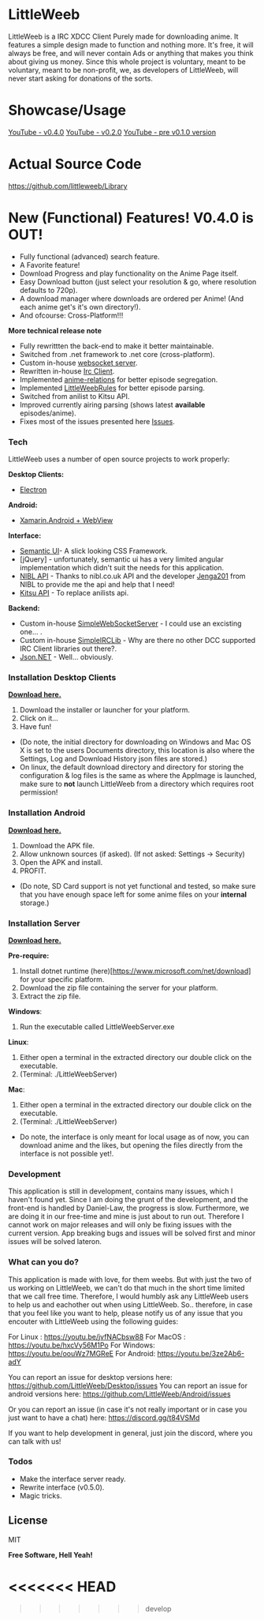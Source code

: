 # LittleWeeb

LittleWeeb is a IRC XDCC Client Purely made for downloading anime. It features a simple design made to function and nothing more. It's free, it will always be free, and will never contain Ads or anything that makes you think about giving us money. Since this whole project is voluntary, meant to be voluntary, meant to be non-profit, we, as developers of LittleWeeb, will never start asking for donations of the sorts.


# Showcase/Usage

[YouTube - v0.4.0](https://youtu.be/LgnheGjRz7Y)
[YouTube - v0.2.0](https://youtu.be/GbBz1ReDahU)
[YouTube - pre v0.1.0 version](https://www.youtube.com/watch?v=yJjL9wQEEEQ)

# Actual Source Code
https://github.com/littleweeb/Library


# New (Functional) Features! V0.4.0 is OUT!
- Fully functional (advanced) search feature.
- A Favorite feature!
- Download Progress and play functionality on the Anime Page itself.
- Easy Download button (just select your resolution & go, where resolution defaults to 720p). 
- A download manager where downloads are ordered per Anime! (And each anime get's it's own directory!).
- And ofcourse: Cross-Platform!!!

**More technical release note**
- Fully rewrittten the back-end to make it better maintainable. 
- Switched from .net framework to .net core (cross-platform).
- Custom in-house [websocket server](https://github.com/EldinZenderink/SimpleWebSocketServer). 
- Rewritten in-house [Irc Client](https://github.com/EldinZenderink/SimpleIRCLib).
- Implemented [anime-relations](https://github.com/erengy/anime-relations) for better episode segregation.
- Implemented [LittleWeebRules](https://github.com/littleweeb/LittleWeebRules) for better episode parsing. 
- Switched from anilist to Kitsu API.
- Improved currently airing parsing (shows latest **available** episodes/anime).
- Fixes most of the issues presented here [Issues](https://github.com/EldinZenderink/LittleWeeb/issues).


### Tech
LittleWeeb uses a number of open source projects to work properly:

**Desktop Clients:**
* [Electron](https://electronjs.org/)

**Android:**
* [Xamarin.Android + WebView](https://docs.microsoft.com/en-us/xamarin/android/)

**Interface:**
* [Semantic UI](https://semantic-ui.com/)- A slick looking CSS Framework.
* [jQuery] - unfortunately, semantic ui has a very limited angular implementation which didn't suit the needs for this application.
* [NIBL API](https://api.nibl.co.uk:8080/swagger-ui.html) - Thanks to nibl.co.uk API and the developer [Jenga201](https://github.com/jenga201) from NIBL to provide me the api and help that I need!
* [Kitsu API](https://kitsu.docs.apiary.io/) - To replace anilists api.

**Backend:**
* Custom in-house [SimpleWebSocketServer](https://github.com/EldinZenderink/SimpleWebSocketServer) - I could use an excisting one... . 
* Custom in-house [SimpleIRCLib](https://github.com/EldinZenderink/SimpleIRCLib) - Why are there no other DCC supported IRC Client libraries out there?.
* [Json.NET](https://www.newtonsoft.com/json) - Well... obviously.

### Installation Desktop Clients

[**Download here.**](https://littleweeb.github.io)

1. Download the installer or launcher for your platform.
2. Click on it... 
3. Have fun!

* (Do note, the initial directory for downloading on Windows and Mac OS X is set to the users Documents directory, this location is also where the Settings, Log and Download History json files are stored.)
* On linux, the default download directory and directory for storing the configuration & log files is the same as where the AppImage is launched, make sure to **not** launch LittleWeeb from a directory which requires root permission!


### Installation Android

[**Download here.**](https://littleweeb.github.io)

1. Download the APK file.
2. Allow unknown sources (if asked). (If not asked: Settings -> Security)
3. Open the APK and install.
4. PROFIT.

* (Do note, SD Card support is not yet functional and tested, so make sure that you have enough space left for some anime files on your **internal** storage.)

### Installation Server

[**Download here.**](https://littleweeb.github.io)

**Pre-require:**
1. Install dotnet runtime (here)[https://www.microsoft.com/net/download] for your specific platform.
2. Download the zip file containing the server for your platform.
3. Extract the zip file.

**Windows**:
1. Run the executable called LittleWeebServer.exe

**Linux**:
1. Either open a terminal in the extracted directory our double click on the executable.
2. (Terminal: ./LittleWeebServer)

**Mac**:
1. Either open a terminal in the extracted directory our double click on the executable.
2. (Terminal: ./LittleWeebServer)


* Do note, the interface is only meant for local usage as of now, you can download anime and the likes, but opening the files directly from the interface is not possible yet!.

### Development

This application is still in development, contains many issues, which I haven't found yet. Since I am doing the grunt of the development, and the front-end is handled by Daniel-Law, the progress is slow. Furthermore, we are doing it in our free-time and mine is just about to run out. Therefore I cannot work on major releases and will only be fixing issues with the current version. App breaking bugs and issues will be solved first and minor issues will be solved lateron. 

### What can you do?

This application is made with love, for them weebs. But with just the two of us working on LittleWeeb, we can't do that much in the short time limited that we call free time. Therefore, I would humbly ask any LittleWeeb users to help us and eachother out when using LittleWeeb. So.. therefore, in case that you feel like you want to help, please notify us of any issue that you encouter with LittleWeeb using the following guides:

For Linux : https://youtu.be/jvfNACbsw88
For MacOS : https://youtu.be/hxcVy56M1Po
For Windows: https://youtu.be/oouWz7MGReE
For Android: https://youtu.be/3ze2Ab6-adY

You can report an issue for desktop versions here: https://github.com/LittleWeeb/Desktop/issues
You can report an issue for android versions here: https://github.com/LittleWeeb/Android/issues

Or you can report an issue (in case it's not really important or in case you just want to have a chat) here: https://discord.gg/t84VSMd

If you want to help development in general, just join the discord, where you can talk with us!


### Todos

 - Make the interface server ready.
 - Rewrite interface (v0.5.0). 
 - Magic tricks.

License
----

MIT

**Free Software, Hell Yeah!**

<<<<<<< HEAD
=======

>>>>>>> develop
